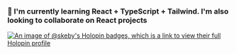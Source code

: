 ### 🌱 I'm currently learning React + TypeScript + Tailwind. I'm also looking to collaborate on React projects

[![An image of @skeby's Holopin badges, which is a link to view their full Holopin profile](https://holopin.me/skeby)](https://holopin.io/@skeby)
